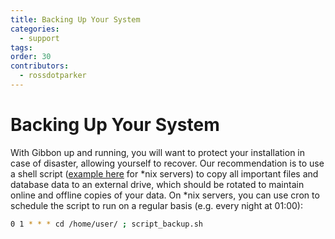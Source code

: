 ```yaml
---
title: Backing Up Your System
categories:
  - support
tags: 
order: 30
contributors:
  - rossdotparker
---
```

# Backing Up Your System

With Gibbon up and running, you will want to protect your installation in case of disaster, allowing yourself to recover. Our recommendation is to use a shell script ([example here](</img/admin/getting-started/script_backup1.sh>) for *nix servers) to copy all important files and database data to an external drive, which should be rotated to maintain online and offline copies of your data. On *nix servers, you can use cron to schedule the script to run on a regular basis (e.g. every night at 01:00):

```sh
0 1 * * * cd /home/user/ ; script_backup.sh
```
